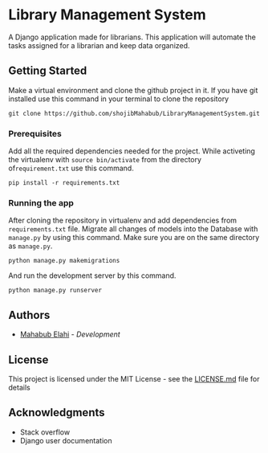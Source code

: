 
# Library Management System

A Django application made for librarians. This application will automate the tasks assigned for a librarian and keep data organized.

## Getting Started

Make a virtual environment and clone the github project in it. If you have git installed use this command in your terminal to clone the repository

    git clone https://github.com/shojibMahabub/LibraryManagementSystem.git

### Prerequisites

Add all the required dependencies needed for the project. While activeting the virtualenv with `source bin/activate` from the directory of`requirement.txt` use this command.

    pip install -r requirements.txt

### Running the app

After cloning the repository in virtualenv and add dependencies from `requirements.txt` file. Migrate all changes of models into the Database with `manage.py` by using this command. Make sure you are on the same directory as `manage.py`.

```
python manage.py makemigrations
```
And run the development server by this command.

    python manage.py runserver



## Authors


* [Mahabub Elahi](https://github.com/ShojibMahabub) - *Development*

## License

This project is licensed under the MIT License - see the [LICENSE.md](LICENSE.md) file for details

## Acknowledgments

* Stack overflow
* Django user documentation
